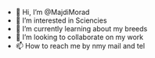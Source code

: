 - 👋 Hi, I’m @MajdiMorad
- 👀 I’m interested in Sciencies
- 🌱 I’m currently learning about my breeds
- 💞️ I’m looking to collaborate on my work
- 📫 How to reach me by nmy mail and tel

<!---
MajdiMorad/MajdiMorad is a ✨ special ✨ repository because its `README.md` (this file) appears on your GitHub profile.
You can click the Preview link to take a look at your changes.
--->
